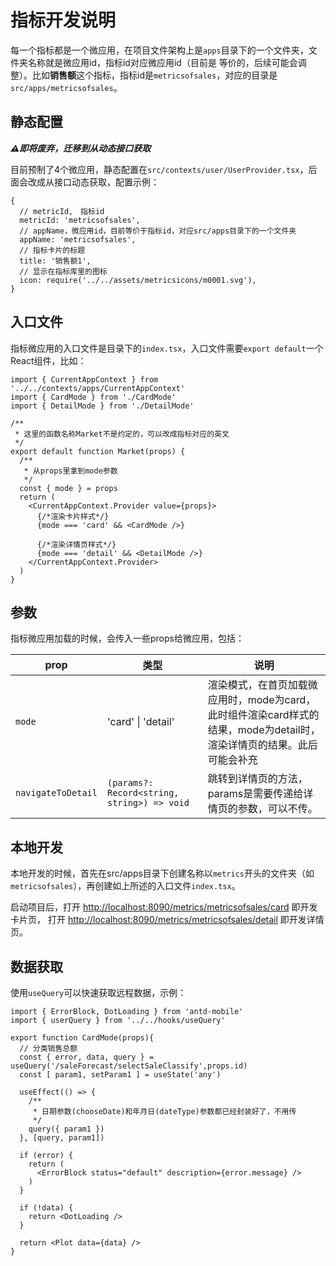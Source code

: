 # 指标开发说明

每一个指标都是一个微应用，在项目文件架构上是`apps`目录下的一个文件夹，文件夹名称就是微应用id，指标id对应微应用id（目前是
等价的，后续可能会调整）。比如**销售额**这个指标，指标id是`metricsofsales`，对应的目录是`src/apps/metricsofsales`。


## 静态配置
***⚠️即将废弃，迁移到从动态接口获取***

目前预制了4个微应用，静态配置在`src/contexts/user/UserProvider.tsx`，后面会改成从接口动态获取，配置示例：

```tsx
{
  // metricId,　指标id
  metricId: 'metricsofsales',
  // appName，微应用id，目前等价于指标id，对应src/apps目录下的一个文件夹
  appName: 'metricsofsales',
  // 指标卡片的标题
  title: '销售额1',
  // 显示在指标库里的图标
  icon: require('../../assets/metricsicons/m0001.svg'),
}
```


## 入口文件

指标微应用的入口文件是目录下的`index.tsx`，入口文件需要`export default`一个React组件，比如：

```tsx
import { CurrentAppContext } from '../../contexts/apps/CurrentAppContext'
import { CardMode } from './CardMode'
import { DetailMode } from './DetailMode'

/**
 * 这里的函数名称Market不是约定的，可以改成指标对应的英文
 */
export default function Market(props) {
  /**
   * 从props里拿到mode参数 
   */
  const { mode } = props
  return (
    <CurrentAppContext.Provider value={props}>
      {/*渲染卡片样式*/}
      {mode === 'card' && <CardMode />}

      {/*渲染详情页样式*/}
      {mode === 'detail' && <DetailMode />}
    </CurrentAppContext.Provider>
  )
}

```

## 参数

指标微应用加载的时候，会传入一些props给微应用，包括：

|prop|类型|说明|
|-|-|-|
|`mode`| 'card' \| 'detail'| 渲染模式，在首页加载微应用时，mode为card，此时组件渲染card样式的结果，mode为detail时，渲染详情页的结果。此后可能会补充
|`navigateToDetail`| `(params?: Record<string, string>) => void` | 跳转到详情页的方法，params是需要传递给详情页的参数，可以不传。


## 本地开发

本地开发的时候，首先在src/apps目录下创建名称以`metrics`开头的文件夹（如`metricsofsales`），再创建如上所述的入口文件`index.tsx`。

启动项目后，打开 <http://localhost:8090/metrics/metricsofsales/card> 即开发卡片页，
打开 <http://localhost:8090/metrics/metricsofsales/detail> 即开发详情页。

## 数据获取

使用`useQuery`可以快速获取远程数据，示例：

```tsx
import { ErrorBlock, DotLoading } from 'antd-mobile'
import { userQuery } from '../../hooks/useQuery'

export function CardMode(props){
  // 分类销售总额
  const { error, data, query } = useQuery('/saleForecast/selectSaleClassify',props.id)
  const [ param1, setParam1 ] = useState('any')

  useEffect(() => {
    /**
     * 日期参数(chooseDate)和年月日(dateType)参数都已经封装好了，不用传
     */
    query({ param1 })
  }, [query, param1])

  if (error) {
    return (
      <ErrorBlock status="default" description={error.message} />
    )
  }

  if (!data) {
    return <DotLoading />
  }

  return <Plot data={data} />
}

```